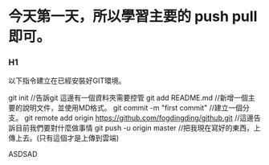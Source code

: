 # 今天第一天，所以學習主要的 push pull即可。
### H1
以下指令建立在已經安裝好GIT環境。

git init 
//告訴git 這邊有一個資料夾需要控管
git add README.md
//新增一個主要的說明文件，並使用MD格式。
git commit -m "first commit"
//建立一個分支。
git remote add origin https://github.com/fogdingding/github.git
//這邊告訴目前我們要對什麼做事情
git push -u origin master
//把我現在寫好的東西，上傳上去。(只有這個才是上傳到雲端)

ASDSAD